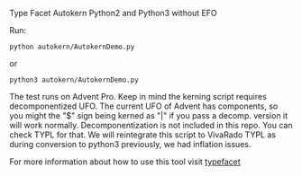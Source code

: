 Type Facet Autokern Python2 and Python3 without EFO

Run:

```python autokern/AutokernDemo.py```

or

```python3 autokern/AutokernDemo.py```

The test runs on Advent Pro. Keep in mind the kerning script requires decomponentized UFO. The current UFO of Advent has components, so you might the "$" sign being kerned as "|" if you pass a decomp. version it will work normally. Decomponentization is not included in this repo. You can check TYPL for that. We will reintegrate this script to VivaRado TYPL as during conversion to python3 previously, we had inflation issues.

For more information about how to use this tool visit [typefacet](https://github.com/charlesmchen/typefacet)